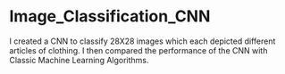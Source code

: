# Image_Classification_CNN
I created a CNN to classify 28X28 images which each depicted different articles of clothing. I then compared the performance of the CNN with Classic Machine Learning Algorithms.
